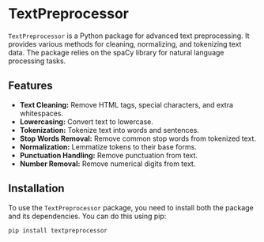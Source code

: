 # TextPreprocessor

`TextPreprocessor` is a Python package for advanced text preprocessing. It provides various methods for cleaning, normalizing, and tokenizing text data. The package relies on the spaCy library for natural language processing tasks.

## Features

- **Text Cleaning:** Remove HTML tags, special characters, and extra whitespaces.
- **Lowercasing:** Convert text to lowercase.
- **Tokenization:** Tokenize text into words and sentences.
- **Stop Words Removal:** Remove common stop words from tokenized text.
- **Normalization:** Lemmatize tokens to their base forms.
- **Punctuation Handling:** Remove punctuation from text.
- **Number Removal:** Remove numerical digits from text.

## Installation

To use the `TextPreprocessor` package, you need to install both the package and its dependencies. You can do this using pip:

```bash
pip install textpreprocessor
